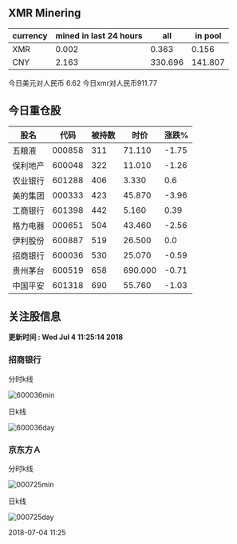 ## XMR Minering

|currency|mined in last 24 hours|all|in pool|
|---|---|---|---|
|XMR|0.002|0.363|0.156|
|CNY|2.163|330.696|141.807|

今日美元对人民币 6.62	今日xmr对人民币911.77


## 今日重仓股 

|股名|代码|被持数|时价|涨跌%|
|---|---|---|---|---|
|五粮液|000858|311|71.110|-1.75|
|保利地产|600048|322|11.010|-1.26|
|农业银行|601288|406|3.330|0.6|
|美的集团|000333|423|45.870|-3.96|
|工商银行|601398|442|5.160|0.39|
|格力电器|000651|504|43.460|-2.56|
|伊利股份|600887|519|26.500|0.0|
|招商银行|600036|530|25.070|-0.59|
|贵州茅台|600519|658|690.000|-0.71|
|中国平安|601318|690|55.760|-1.03|

## 关注股信息
**更新时间 : Wed Jul  4 11:25:14 2018**
### 招商银行 
分时k线

![600036min](http://image.sinajs.cn/newchart/min/n/sh600036.gif)

日k线

![600036day](http://image.sinajs.cn/newchart/daily/n/sh600036.gif)

### 京东方Ａ 
分时k线

![000725min](http://image.sinajs.cn/newchart/min/n/sz000725.gif)

日k线

![000725day](http://image.sinajs.cn/newchart/daily/n/sz000725.gif)

2018-07-04 11:25